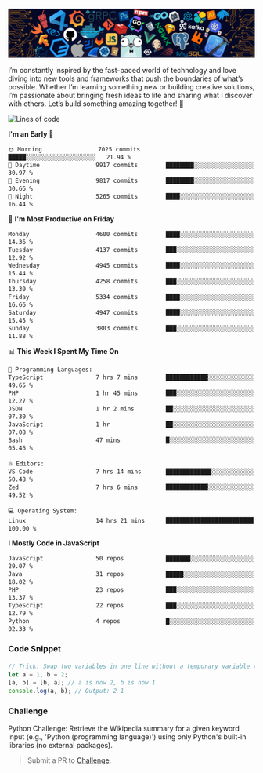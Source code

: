 ![](https://github.com/0x3EF8/0x3EF8/raw/main/images/header_.png)

I’m constantly inspired by the fast-paced world of technology and love diving into new tools and frameworks that push the boundaries of what’s possible. Whether I’m learning something new or building creative solutions, I’m passionate about bringing fresh ideas to life and sharing what I discover with others. Let’s build something amazing together! 🚀

<!--START_SECTION:header-->
![Lines of code](https://img.shields.io/badge/From%20Hello%20World%20I%27ve%20Written-22.9%20million%20lines%20of%20code-blue)

**I'm an Early 🐤** 

```text
🌞 Morning                7025 commits        █████░░░░░░░░░░░░░░░░░░░░   21.94 % 
🌆 Daytime                9917 commits        ████████░░░░░░░░░░░░░░░░░   30.97 % 
🌃 Evening                9817 commits        ████████░░░░░░░░░░░░░░░░░   30.66 % 
🌙 Night                  5265 commits        ████░░░░░░░░░░░░░░░░░░░░░   16.44 % 
```
📅 **I'm Most Productive on Friday** 

```text
Monday                   4600 commits        ████░░░░░░░░░░░░░░░░░░░░░   14.36 % 
Tuesday                  4137 commits        ███░░░░░░░░░░░░░░░░░░░░░░   12.92 % 
Wednesday                4945 commits        ████░░░░░░░░░░░░░░░░░░░░░   15.44 % 
Thursday                 4258 commits        ███░░░░░░░░░░░░░░░░░░░░░░   13.30 % 
Friday                   5334 commits        ████░░░░░░░░░░░░░░░░░░░░░   16.66 % 
Saturday                 4947 commits        ████░░░░░░░░░░░░░░░░░░░░░   15.45 % 
Sunday                   3803 commits        ███░░░░░░░░░░░░░░░░░░░░░░   11.88 % 
```


📊 **This Week I Spent My Time On** 

```text
💬 Programming Languages: 
TypeScript               7 hrs 7 mins        ████████████░░░░░░░░░░░░░   49.65 % 
PHP                      1 hr 45 mins        ███░░░░░░░░░░░░░░░░░░░░░░   12.27 % 
JSON                     1 hr 2 mins         ██░░░░░░░░░░░░░░░░░░░░░░░   07.30 % 
JavaScript               1 hr                ██░░░░░░░░░░░░░░░░░░░░░░░   07.08 % 
Bash                     47 mins             █░░░░░░░░░░░░░░░░░░░░░░░░   05.46 % 

🔥 Editors: 
VS Code                  7 hrs 14 mins       █████████████░░░░░░░░░░░░   50.48 % 
Zed                      7 hrs 6 mins        ████████████░░░░░░░░░░░░░   49.52 % 

💻 Operating System: 
Linux                    14 hrs 21 mins      █████████████████████████   100.00 % 
```

**I Mostly Code in JavaScript** 

```text
JavaScript               50 repos            ███████░░░░░░░░░░░░░░░░░░   29.07 % 
Java                     31 repos            █████░░░░░░░░░░░░░░░░░░░░   18.02 % 
PHP                      23 repos            ███░░░░░░░░░░░░░░░░░░░░░░   13.37 % 
TypeScript               22 repos            ███░░░░░░░░░░░░░░░░░░░░░░   12.79 % 
Python                   4 repos             █░░░░░░░░░░░░░░░░░░░░░░░░   02.33 % 
```




<!--END_SECTION:header-->

<!--START_SECTION:footer-->
### Code Snippet
```js
// Trick: Swap two variables in one line without a temporary variable (JavaScript)
let a = 1, b = 2;
[a, b] = [b, a]; // a is now 2, b is now 1
console.log(a, b); // Output: 2 1
```
### Challenge
Python Challenge: Retrieve the Wikipedia summary for a given keyword input (e.g., 'Python (programming language)') using only Python's built-in libraries (no external packages).
<!--END_SECTION:footer-->
> Submit a PR to [Challenge](https://github.com/mrepol742/challenge/fork).
